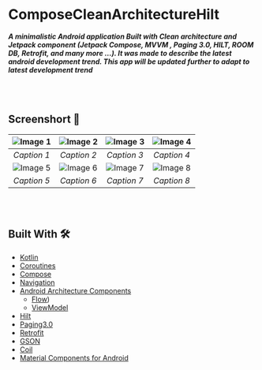 # ComposeCleanArchitectureHilt
***A minimalistic Android application Built with Clean architecture and Jetpack component (Jetpack Compose, MVVM , Paging
3.0, HILT, ROOM DB, Retrofit, and many more …). It was made to describe the latest android development trend. This app will be updated further to adapt to latest development trend***

## <br/><br/>Screenshort 📸
| ![Image 1](https://github.com/pjs562/ComposeCleanArchitectureHilt/assets/39906691/84fa7b9b-57af-43b1-81aa-8667b3cb9f97) | ![Image 2](https://github.com/pjs562/ComposeCleanArchitectureHilt/assets/39906691/e721f0cd-9069-4014-abc3-831456679573) | ![Image 3](https://github.com/pjs562/ComposeCleanArchitectureHilt/assets/39906691/4129baff-fe18-4153-9503-40578bf2219a) | ![Image 4](https://github.com/pjs562/ComposeCleanArchitectureHilt/assets/39906691/5847eeb1-4ded-497e-9385-4972a8b71c8a) |
|:--:|:--:|:--:|:--:|
| *Caption 1* | *Caption 2* | *Caption 3* | *Caption 4* |
| ![Image 5](https://github.com/pjs562/ComposeCleanArchitectureHilt/assets/39906691/ce1fffea-8bb9-4455-98a7-b2fc598b5439) | ![Image 6](https://github.com/pjs562/ComposeCleanArchitectureHilt/assets/39906691/4018c864-cafb-4a15-a43f-5b170535aaeb) | ![Image 7](https://github.com/pjs562/ComposeCleanArchitectureHilt/assets/39906691/46966fbe-68dd-4280-a58d-66911447ec94) | ![Image 8](https://github.com/pjs562/ComposeCleanArchitectureHilt/assets/39906691/76ad6838-3708-46a5-a306-295e2d5e80d3) |
| *Caption 5* | *Caption 6* | *Caption 7* | *Caption 8* |


## <br/><br/>Built With 🛠
- [Kotlin](https://kotlinlang.org/) 
- [Coroutines](https://kotlinlang.org/docs/reference/coroutines-overview.html) 
- [Compose](https://developer.android.com/jetpack/compose) 
- [Navigation](https://developer.android.com/guide/navigation)
- [Android Architecture Components](https://developer.android.com/topic/libraries/architecture) 
  - [Flow](https://developer.android.com/kotlin/flow))
  - [ViewModel](https://developer.android.com/topic/libraries/architecture/viewmodel)
- [Hilt](https://dagger.dev/hilt/)
- [Paging3.0](https://developer.android.com/topic/libraries/architecture/paging/v3-overview)
- [Retrofit](https://square.github.io/retrofit/)
- [GSON](https://github.com/google/gson) 
- [Coil](https://github.com/chrisbanes/accompanist/blob/main/coil/README.md)
- [Material Components for Android](https://github.com/material-components/material-components-android) 
